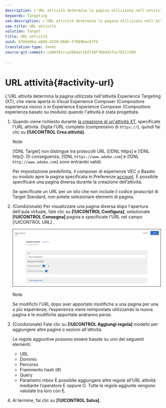 ```yaml
---
description: L'URL attività determina la pagina utilizzata nell'attività Experience Targeting (Targeting esperienza) e che viene aperta in Visual Experience Composer (Compositore esperienza visivo) o in Experience Composer (Compositore esperienza basato su modulo) quando l'attività è stata progettata.
keywords: Targeting
seo-description: L'URL attività determina la pagina utilizzata nell'attività Experience Targeting (Targeting esperienza) e che viene aperta in Adobe Target Visual Experience Composer (VEC) o Experience Composer (Compositore esperienza basato su modulo) quando l'attività è stata progettata.
seo-title: URL attività
solution: Target
title: URL attività
uuid: 970de8ba-ab60-4339-866b-27889bec67f9
translation-type: tm+mt
source-git-commit: ca9639ccca286dac182728f7bbd43fac78217209

---
```



# URL attività{#activity-url}

L&#39;URL attività determina la pagina utilizzata nell&#39;attività Experience Targeting (XT), che viene aperta in Visual Experience Composer (Compositore esperienza visivo) o in Experience Experience Composer (Compositore esperienza basato su modulo) quando l&#39;attività è stata progettata.

1. Quando viene richiesto durante [la creazione di un&#39;attività XT](/help/c-activities/t-experience-target/t-xt-create/xt-create.md), specificate l&#39;URL attività. Digita l’URL completo (comprensivo di `https://`), quindi fai clic su **[!UICONTROL Crea attività]**.

   >[!NOTE]
   >
   >[!DNL Target] non distingue tra protocolli URL ([!DNL https] e [!DNL http]). Di conseguenza, [!DNL `https://www.adobe.com`] e [!DNL `http://www.adobe.com`] sono entrambi validi.
   >
   >Per impostazione predefinita, il composer di esperienze VEC o Basato su modulo apre la pagina specificata in Preferenze [account](/help/administrating-target/r-target-account-preferences/target-account-preferences.md). È possibile specificare una pagina diversa durante la creazione dell’attività.
   >
   >Se specificate un URL per un sito che non include il codice javascript di Target Standard, non potete selezionare elementi di pagina.

1. (Condizionale) Per visualizzare una pagina diversa dopo l&#39;apertura dell&#39;aula virtuale, fate clic su **[!UICONTROL Configura]**, selezionate **[!UICONTROL Consegna]** pagina e specificate l&#39;URL nel campo [!UICONTROL URL] .

   ![Consegna pagina, finestra di dialogo](/help/c-activities/t-experience-target/t-xt-create/assets/url-config-new.png)

   >[!NOTE]
   >
   >Se modifichi l’URL dopo aver apportato modifiche a una pagina per una o più esperienze, l’esperienza viene reimpostata utilizzando la nuova pagina e le modifiche apportate andranno perse.

1. (Condizionale) Fate clic su **[!UICONTROL Aggiungi regola]** modello per aggiungere altre pagine o sezioni all&#39;attività.

   Le regole aggiuntive possono essere basate su uno dei seguenti elementi:

   * URL
   * Dominio
   * Percorso
   * Frammento hash (#)
   * Query
   * Parametro mbox
   È possibile aggiungere altre regole all’URL attività mediante l’operatore E oppure O. Tutte le regole aggiunte vengono valutate tra loro con E.

1. Al termine, fai clic su **[!UICONTROL Salva]**.